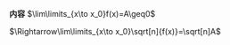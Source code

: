 **内容**
$\lim\limits_{x\to x_0}f(x)=A\geq0$

$\Rightarrow\lim\limits_{x\to x_0}\sqrt[n]{f(x)}=\sqrt[n]A$

